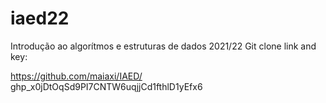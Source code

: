 # iaed22
Introdução ao algorítmos e estruturas de dados 2021/22
Git clone link and key:

https://github.com/maiaxi/IAED/
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
